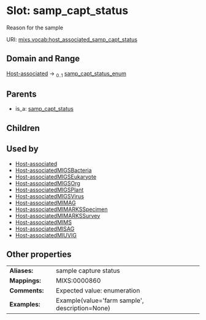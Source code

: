 
# Slot: samp_capt_status


Reason for the sample

URI: [mixs.vocab:host_associated_samp_capt_status](https://w3id.org/mixs/vocab/host_associated_samp_capt_status)


## Domain and Range

[Host-associated](Host-associated.md) &#8594;  <sub>0..1</sub> [samp_capt_status_enum](samp_capt_status_enum.md)

## Parents

 *  is_a: [samp_capt_status](samp_capt_status.md)

## Children


## Used by

 * [Host-associated](Host-associated.md)
 * [Host-associatedMIGSBacteria](Host-associatedMIGSBacteria.md)
 * [Host-associatedMIGSEukaryote](Host-associatedMIGSEukaryote.md)
 * [Host-associatedMIGSOrg](Host-associatedMIGSOrg.md)
 * [Host-associatedMIGSPlant](Host-associatedMIGSPlant.md)
 * [Host-associatedMIGSVirus](Host-associatedMIGSVirus.md)
 * [Host-associatedMIMAG](Host-associatedMIMAG.md)
 * [Host-associatedMIMARKSSpecimen](Host-associatedMIMARKSSpecimen.md)
 * [Host-associatedMIMARKSSurvey](Host-associatedMIMARKSSurvey.md)
 * [Host-associatedMIMS](Host-associatedMIMS.md)
 * [Host-associatedMISAG](Host-associatedMISAG.md)
 * [Host-associatedMIUVIG](Host-associatedMIUVIG.md)

## Other properties

|  |  |  |
| --- | --- | --- |
| **Aliases:** | | sample capture status |
| **Mappings:** | | MIXS:0000860 |
| **Comments:** | | Expected value: enumeration |
| **Examples:** | | Example(value='farm sample', description=None) |

